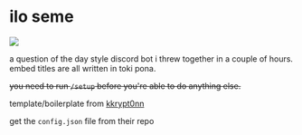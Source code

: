 # ilo seme

<img src="https://i.imgur.com/eu4iyns.png" />

a question of the day style discord bot i threw together in a couple of hours.  
embed titles are all written in toki pona.

<s>you need to run `/setup` before you're able to do anything else.</s>

template/boilerplate from [kkrypt0nn](https://github.com/kkrypt0nn/Python-Discord-Bot-Template/tree/master/cogs/slash)

get the `config.json` file from their repo  
